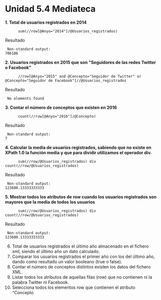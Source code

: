 # **Unidad 5.4 Mediateca**

**1. Total de usuarios registrados en 2014**

```Xpath
      sum(//row[@Anyo="2014"]/@Usuarios_registrados)
   ```

   Resultado

   ```Xpath
    Non-standard output:
   706186
   ```

**2. Usuarios registrados en 2015 que son "Seguidores de las redes Twitter o Facebook"**

```Xpath
      //row[@Anyo="2015" and @Concepto="Seguidor de Twitter" or @Concepto="Seguidor de Facebook"]//@Usuarios_registrados
   ```

   Resultado

   ```Xpath
    No elements found
   ```

**3. Contar el número de conceptos que existen en 2016**

```Xpath
      count(//row[@Anyo="2016"]/@Concepto)
   ```

   Resultado

   ```Xpath
    Non-standard output:
  7
   ```

**4. Calcular la media de usuarios registrados, sabiendo que no existe en XPath 1.0 la función media y que para dividir utilizamos el operador div.**

```Xpath
      sum(//row/@Usuarios_registrados) div count(//row/@Usuarios_registrados)
   ```

   Resultado

   ```Xpath
    Non-standard output:
 123600.13333333333
   ```

**5. Mostrar todos los atributos de row cuando los usuarios registrados son mayores que la media de todos los usuarios**

```Xpath
      sum(//row/@Usuarios_registrados) div count(//row/@Usuarios_registrados)
   ```

   Resultado

   ```Xpath
    Non-standard output:
 123600.13333333333
   ```

6. Total de usuarios registrados el último año almacenado en el fichero xml, siendo el último año un dato
calculado.
7. Comparar los usuarios registrados el primer año con los del último año, dando como resultado un valor
booleano (true o false).
8. Contar el número de conceptos distintos existen los datos del fichero XML.
9. Listar todos los atributos de aquellas filas (row) que no contienen ni la palabra Twitter ni Facebook.
10. Selecciona todos los elementos row que contienen el atributo “Concepto
